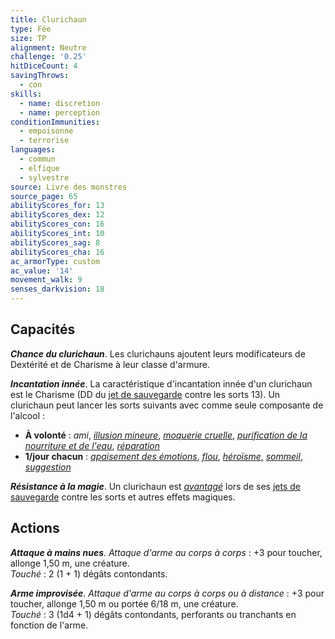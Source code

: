 ```yaml
---
title: Clurichaun
type: Fée
size: TP
alignment: Neutre
challenge: '0.25'
hitDiceCount: 4
savingThrows:
  - con
skills:
  - name: discretion
  - name: perception
conditionImmunities:
  - empoisonne
  - terrorise
languages:
  - commun
  - elfique
  - sylvestre
source: Livre des monstres
source_page: 65
abilityScores_for: 13
abilityScores_dex: 12
abilityScores_con: 16
abilityScores_int: 10
abilityScores_sag: 8
abilityScores_cha: 16
ac_armorType: custom
ac_value: '14'
movement_walk: 9
senses_darkvision: 18
---
```

## Capacités
_**Chance du clurichaun**_. Les clurichauns ajoutent leurs modificateurs de Dextérité et de Charisme à leur classe d'armure.

_**Incantation innée**_. La caractéristique d'incantation innée d'un clurichaun est le Charisme (DD du [jet de sauvegarde](/utiliser-les-caracteristiques/#jets-de-sauvegarde) contre les sorts 13). Un clurichaun peut lancer les sorts suivants avec comme seule composante de l'alcool :
* **À volonté** : _ami_, [_illusion mineure_](/grimoire/illusion-mineure/), [_moquerie cruelle_](/grimoire/moquerie-cruelle/), [_purification de la nourriture et de l'eau_](/grimoire/purification-de-la-nourriture-et-de-l-eau/), [_réparation_](/grimoire/reparation/)
* **1/jour chacun** : [_apaisement des émotions_](/grimoire/apaisement-des-emotions/), [_flou_](/grimoire/flou/), [_héroïsme_](/grimoire/heroisme/), [_sommeil_](/grimoire/sommeil/), [_suggestion_](/grimoire/suggestion/)

_**Résistance à la magie**_. Un clurichaun est [_avantagé_](/utiliser-les-caracteristiques/#avantage-et-desavantage) lors de ses [jets de sauvegarde](/utiliser-les-caracteristiques/#jets-de-sauvegarde) contre les sorts et autres effets magiques.

## Actions
_**Attaque à mains nues**_. _Attaque d'arme au corps à corps_ : +3 pour toucher, allonge 1,50 m, une créature.  
_Touché_ : 2 (1 + 1) dégâts contondants.

_**Arme improvisée**_. _Attaque d'arme au corps à corps ou à distance_ : +3 pour toucher, allonge 1,50 m ou portée 6/18 m, une créature.  
_Touché_ : 3 (1d4 + 1) dégâts contondants, perforants ou tranchants en fonction de l'arme.
